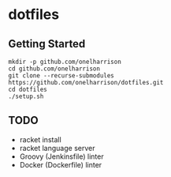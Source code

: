 # dotfiles

## Getting Started

```
mkdir -p github.com/onelharrison
cd github.com/onelharrison
git clone --recurse-submodules https://github.com/onelharrison/dotfiles.git
cd dotfiles
./setup.sh
```

## TODO
* racket install
* racket language server
* Groovy (Jenkinsfile) linter
* Docker (Dockerfile) linter
